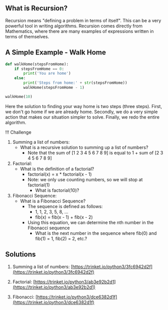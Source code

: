 
## What is Recursion?

Recursion means "defining a problem in terms of itself". This can be a very powerful tool in writing algorithms. Recursion comes directly from Mathematics, where there are many examples of expressions written in terms of themselves.

## A Simple Example - Walk Home

```python
def walkHome(stepsFromHome):
    if stepsFromHome == 0:
        print('You are home')
    else:
        print('Steps from home:' + str(stepsFromHome))
        walkHome(stepsFromHome - 1)

walkHome(10)
```

Here the solution to finding your way home is two steps (three steps). First, we don't go home if we are already home. Secondly, we do a very simple action that makes our situation simpler to solve. Finally, we redo the entire algorithm.

!!! Challenge
1. Summing a list of numbers:
    - What is a recursive solution to summing up a list of numbers?
        - Note that the sum of [1 2 3 4 5 6 7 8 9] is equal to 1 + sum of [2 3 4 5 6 7 8 9]
1. Factorial:
    - What is the definition of a factorial?
        - factorial(x) = x * factorial(x - 1)
        - Note: we only use counting numbers, so we will stop at factorial(1)
            - What is factorial(10)?
1. Fibonacci Sequence:
    - What is a Fibonacci Sequence?
        - The sequence is defined as follows:
            - 1, 1, 2, 3, 5, 8, ...
            - fib(x) = fib(x - 1) + fib(x - 2)
        - Using this equation, we can determine the nth number in the Fibonacci sequence
            - What is the next number in the sequence where fib(0) and fib(1) = 1, fib(2) = 2, etc.?

## Solutions

 1. Summing a list of numbers: [https://trinket.io/python3/3fc6942d2f](https://trinket.io/python3/3fc6942d2f)

 1. Factorial: [https://trinket.io/python3/ab3e92b2d1](https://trinket.io/python3/ab3e92b2d1)

 1. Fibonacci: [https://trinket.io/python3/dce6382d1f](https://trinket.io/python3/dce6382d1f)         
